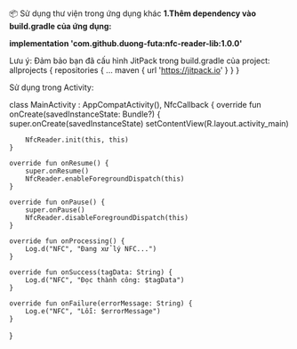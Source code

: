 📦 Sử dụng thư viện trong ứng dụng khác
**1.Thêm dependency vào build.gradle của ứng dụng:**

**implementation 'com.github.duong-futa:nfc-reader-lib:1.0.0'**

Lưu ý: Đảm bảo bạn đã cấu hình JitPack trong build.gradle của project:
allprojects {
    repositories {
        ...
        maven { url 'https://jitpack.io' }
    }
}

Sử dụng trong Activity:


class MainActivity : AppCompatActivity(), NfcCallback {
    override fun onCreate(savedInstanceState: Bundle?) {
        super.onCreate(savedInstanceState)
        setContentView(R.layout.activity_main)

        NfcReader.init(this, this)
    }

    override fun onResume() {
        super.onResume()
        NfcReader.enableForegroundDispatch(this)
    }

    override fun onPause() {
        super.onPause()
        NfcReader.disableForegroundDispatch(this)
    }

    override fun onProcessing() {
        Log.d("NFC", "Đang xử lý NFC...")
    }

    override fun onSuccess(tagData: String) {
        Log.d("NFC", "Đọc thành công: $tagData")
    }

    override fun onFailure(errorMessage: String) {
        Log.e("NFC", "Lỗi: $errorMessage")
    }
}
